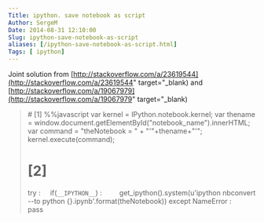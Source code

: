 ```yaml
---
Title: ipython. save notebook as script
Author: SergeM
Date: 2014-08-31 12:10:00
Slug: ipython-save-notebook-as-script
aliases: [/ipython-save-notebook-as-script.html]
Tags: [ ipython]
---
```




Joint solution from [http://stackoverflow.com/a/23619544](http://stackoverflow.com/a/23619544" target="_blank) and [http://stackoverflow.com/a/19067979](http://stackoverflow.com/a/19067979" target="_blank)

<blockquote class="tr_bq"># [1]
%%javascript
var kernel = IPython.notebook.kernel;
var thename = window.document.getElementById("notebook_name").innerHTML;
var command = "theNotebook = " + "'"+thename+"'";
kernel.execute(command);

# [2]
try :
&nbsp;&nbsp;&nbsp; if(`__IPYTHON__`) :
&nbsp;&nbsp;&nbsp;&nbsp;&nbsp;&nbsp;&nbsp; get_ipython().system(u'ipython nbconvert --to python {}.ipynb'.format(theNotebook))
except NameError :
&nbsp;&nbsp;&nbsp; pass</blockquote>
